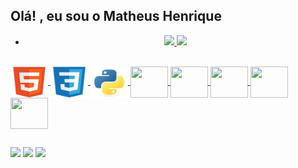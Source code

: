 ## Olá! , eu sou o Matheus Henrique

- <div style="display: inline_block"align="center">
  <a href="https://github.com/MMatheusProenca">
  <img style="display: inline_block"height="150em" src="https://github-readme-stats.vercel.app/api?username=MMatheusProenca&show_icons=true&theme=dark&include_all_commits=true&count_private=true"/>
  <img height="150em" src="https://github-readme-stats.vercel.app/api/top-langs/?username=MMatheusProenca&layout=compact&langs_count=7&theme=dark"/>
</div>
 <div style="display: inline_block"><br>
  <img align="center" height="50" width="60" src="https://raw.githubusercontent.com/devicons/devicon/master/icons/html5/html5-original.svg">
  <img align="center" height="50" width="60" src="https://raw.githubusercontent.com/devicons/devicon/master/icons/css3/css3-original.svg">
  <img align="center" height="50" width="60" src="https://raw.githubusercontent.com/devicons/devicon/master/icons/python/python-original.svg">
  <img align="center" height=50" width="60" src="https://cdn.jsdelivr.net/gh/devicons/devicon/icons/mysql/mysql-original-wordmark.svg">
  <img align="center" height="50" width="60" src="https://cdn.jsdelivr.net/gh/devicons/devicon/icons/java/java-original.svg">
  <img align="center" height="50" width="60" src="https://cdn.jsdelivr.net/gh/devicons/devicon/icons/git/git-original.svg">
  <img align="center" height="50" width="60" src="https://cdn.jsdelivr.net/gh/devicons/devicon/icons/php/php-plain.svg">
  <img align="center" height="50" width="60" src="https://cdn.jsdelivr.net/gh/devicons/devicon/icons/javascript/javascript-original.svg">
</div>
  
  ##
 
<div> 
  <a href="https://www.instagram.com/matheushrproenca/" Target="_blank"><img src="https://img.shields.io/badge/-Instagram-%23E4405F?style=for-the-badge&logo=instagram&logoColor=white" target="_blank"></a>
 <a href="https://discord.gg/Proença#9250" target="_blank"><img src="https://img.shields.io/badge/Discord-7289DA?style=for-the-badge&logo=discord&logoColor=white" target="_blank"></a>
  <a href="https://www.linkedin.com/in/matheus-henrique-1277441a1/" target="_blank"><img src="https://img.shields.io/badge/-LinkedIn-%230077B5?style=for-the-badge&logo=linkedin&logoColor=white" target="_blank"></a> 
</div>


<!---
MMatheusProenca/MMatheusProenca is a ✨ special ✨ repository because its `README.md` (this file) appears on your GitHub profile.
You can click the Preview link to take a look at your changes.
--->
